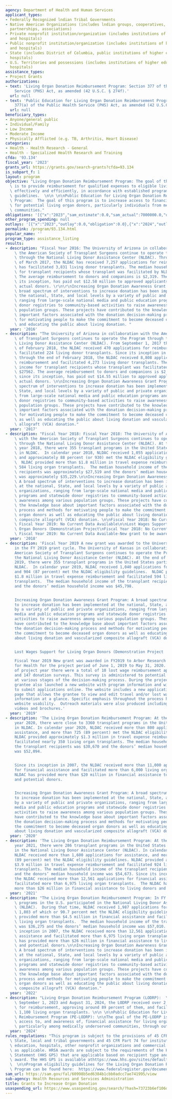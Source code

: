 ```yaml
---
agency: Department of Health and Human Services
applicant_types:
- Federally Recognized lndian Tribal Governments
- Native American Organizations (includes lndian groups, cooperatives, corporations,
  partnerships, associations)
- Private nonprofit institution/organization (includes institutions of higher education
  and hospitals)
- Public nonprofit institution/organization (includes institutions of higher education
  and hospitals)
- State (includes District of Columbia, public institutions of higher education and
  hospitals)
- U.S. Territories and possessions (includes institutions of higher education and
  hospitals)
assistance_types:
- Project Grants
authorizations:
- text: 'Living Organ Donation Reimbursement Program: Section 377 of the Public Health
    Service (PHS) Act, as amended (42 U.S.C. § 274f).'
  url: null
- text: 'Public Education for Living Organ Donation Reimbursement Program: Section
    377(a) of the Public Health Service (PHS) Act, as amended (42 U.S.C. § 274f).'
  url: null
beneficiary_types:
- Anyone/general public
- Individual/Family
- Low Income
- Moderate Income
- Physically Afflicted (e.g. TB, Arthritis, Heart Disease)
categories:
- Health - Health Research - General
- Health - Specialized Health Research and Training
cfda: '93.134'
fiscal_year: '2023'
grants_url: https://grants.gov/search-grants?cfda=93.134
is_subpart_f: 1
layout: program
objective: "Living Organ Donation Reimbursement Program: The goal of this program\
  \ is to provide reimbursement for qualified expenses to eligible living organ donors\
  \ effectively and efficiently, in accordance with established program eligibility\
  \ guidelines.  \n\n \n\nPublic Education for Living Organ Donation Reimbursement\
  \ Program:  The goal of this program is to increase access to financial support\
  \ for potential living organ donors, particularly individuals from medically underserved\
  \ communities."
obligations: '[{"x":"2023","sam_estimate":0.0,"sam_actual":7000000.0,"usa_spending_actual":6990926.94},{"x":"2024","sam_estimate":0.0,"sam_actual":2400000.0,"usa_spending_actual":2188609.18},{"x":"2025","sam_estimate":0.0,"sam_actual":8000000.0,"usa_spending_actual":0.0}]'
other_program_spending: null
outlays: '[{"x":"2023","outlay":0.0,"obligation":0.0},{"x":"2024","outlay":0.0,"obligation":0.0},{"x":"2025","outlay":0.0,"obligation":0.0}]'
permalink: /program/93.134.html
popular_name: ''
program_type: assistance_listing
results:
- description: "Fiscal Year 2016: The University of Arizona in collaboration with\
    \ the American Society of Transplant Surgeons continue to operate the Program\
    \ through the National Living Donor Assistance Center (NLDAC). Through the end\
    \ of March 2017, the NLDAC has received 7,257 applications for reimbursement and\
    \ has facilitated 3,831 living donor transplants. The median household income\
    \ for transplant recipients whose transplant was facilitated by NLDAC is $26,914.\
    \ The average reimbursement to donors and companions is $2,319. The NLDAC, since\
    \ its inception, has paid out $12.58 million to approved applicants including\
    \ actual donors. \r\n\r\nIncreasing Organ Donation Awareness Grant Program:. A\
    \ broad spectrum of interventions to increase donation has been implemented at\
    \ the national, State, and local levels by a variety of public and private organizations,\
    \ ranging from large-scale national media and public education programs and statewide\
    \ donor registries to community-based activities to raise awareness among various\
    \ population groups. These projects have contributed to the knowledge base about\
    \ important factors associated with the donation decision-making process and methods\
    \ for motivating people to make the commitment to become deceased organ donors\
    \ and educating the public about living donation. "
  year: '2016'
- description: "The University of Arizona in collaboration with the American Society\
    \ of Transplant Surgeons continues to operate the Program through the National\
    \ Living Donor Assistance Center (NLDAC). From September 1, 2017 through the end\
    \ of February 2018, the NLDAC received 470 applications for reimbursement and\
    \ facilitated 224 living donor transplants. Since its inception in October 2007\
    \ through the end of February 2018, the NLDAC received 8,808 applications for\
    \ reimbursement and facilitated 4,273 living donor transplants. The median household\
    \ income for transplant recipients whose transplant was facilitated by NLDAC is\
    \ $27562. The average reimbursement to donors and companions is $2,313. The NLDAC,\
    \ since its inception, has paid out $14.55 million to approved applicants including\
    \ actual donors. \n\nIncreasing Organ Donation Awareness Grant Program: A broad\
    \ spectrum of interventions to increase donation has been implemented at the national,\
    \ State, and local levels by a variety of public and private organizations, ranging\
    \ from large-scale national media and public education programs and statewide\
    \ donor registries to community-based activities to raise awareness among various\
    \ population groups. These projects have contributed to the knowledge base about\
    \ important factors associated with the donation decision-making process and methods\
    \ for motivating people to make the commitment to become deceased organ donors\
    \ as well as educating the public about living donation and vascularized composite\
    \ allograft (VCA) donation."
  year: '2017'
- description: "Fiscal Year 2018: Fiscal Year 2018: The University of Arizona in collaboration\
    \ with the American Society of Transplant Surgeons continues to operate the Program\
    \ through the National Living Donor Assistance Center (NLDAC). At the end of calendar\
    \ year 2018, there were 355 transplant programs in the United States participating\
    \ in NLDAC.  In calendar year 2018, NLDAC received 1,055 applications for assistance\
    \ and approximately 88 percent (or 930) met the NLDAC eligibility guidelines.\
    \  NLDAC provided more than $1.8 million in travel expense reimbursement and facilitated\
    \ 584 living organ transplants.  The median household income of the transplant\
    \ recipients was approximately $27,519 and the donors’ median household income\
    \ was approximately $35,229.\n\nIncreasing Organ Donation Awareness Grant Program:\
    \ A broad spectrum of interventions to increase donation has been implemented\
    \ at the national, State, and local levels by a variety of public and private\
    \ organizations, ranging from large-scale national media and public education\
    \ programs and statewide donor registries to community-based activities to raise\
    \ awareness among various population groups. These projects have contributed to\
    \ the knowledge base about important factors associated with the donation decision-making\
    \ process and methods for motivating people to make the commitment to become deceased\
    \ organ donors as well as educating the public about living donation and vascularized\
    \ composite allograft (VCA) donation. \n\nFiscal Year 2018: No Current Data Available\
    \ Fiscal Year 2019: No Current Data Available\n\nLost Wages Support for Living\
    \ Organ Donors (Demonstration Project\nFiscal Year 2018: No Current Data Available\
    \ Fiscal Year 2019: No Current Data Available-New grant to be awarded in FY2019."
  year: '2018'
- description: 'Fiscal Year 2019 A new grant was awarded to the University of Kansas
    in the FY 2019 grant cycle. The University of Kansas in collaboration with the
    American Society of Transplant Surgeons continues to operate the Program through
    the National Living Donor Assistance Center (NLDAC). At the end of calendar year
    2019, there were 355 transplant programs in the United States participating in
    NLDAC.  In calendar year 2019, NLDAC received 1,040 applications for assistance,
    and 904 (87 percent) met the NLDAC eligibility guidelines.  NLDAC provided approximately
    $1.8 million in travel expense reimbursement and facilitated 594 living organ
    transplants.  The median household income of the transplant recipients was $31,772
    and the donors’ median household income was $45,798.


    Increasing Organ Donation Awareness Grant Program: A broad spectrum of interventions
    to increase donation has been implemented at the national, State, and local levels
    by a variety of public and private organizations, ranging from large-scale national
    media and public education programs and statewide donor registries to community-based
    activities to raise awareness among various population groups. These projects
    have contributed to the knowledge base about important factors associated with
    the donation decision-making process and methods for motivating people to make
    the commitment to become deceased organ donors as well as educating the public
    about living donation and vascularized composite allograft (VCA) donation.


    Lost Wages Support for Living Organ Donors (Demonstration Project

    Fiscal Year 2019 New grant was awarded in FY2019 to Arbor Research Collaborative
    for Health for the project period of June 1, 2019 to May 31, 2020. At the end
    of project year there were a total of 10 lost wage reimbursement applications
    and 147 donation surveys. This survey is administered to potential organ donors
    at various stages of the decision-making process. During the project period, the
    grantee also launched a new website with program information and with the option
    to submit applications online. The website includes a new application summary
    page that allows the grantee to view and edit travel and/or lost wages application
    information at a glance. Specific emphasis throughout the process has been on
    website usability.  Outreach materials were also produced including educational
    videos and brochures.'
  year: '2019'
- description: 'The Living Organ Donation Reimbursement Program: At the end of calendar
    year 2020, there were close to 3360 transplant programs in the United States participating
    in NLDAC. In calendar year 2020, NLDAC received more than 800 applications for
    assistance, and more than 725 (89 percent) met the NLDAC eligibility guidelines.
    NLDAC provided approximately $1.3 million in travel expense reimbursement and
    facilitated nearly 350 living organ transplants. The median household income of
    the transplant recipients was $30,670 and the donors’ median household income
    was $52,094.


    Since its inception in 2007, the NLDAC received more than 11,000 applications
    for financial assistance and facilitated more than 6,000 living organ transplants.  The
    NLDAC has provided more than $20 million in financial assistance to living donors
    and potential donors.


    Increasing Organ Donation Awareness Grant Program: A broad spectrum of interventions
    to increase donation has been implemented at the national, State, and local levels
    by a variety of public and private organizations, ranging from large-scale national
    media and public education programs and statewide donor registries to community-based
    activities to raise awareness among various population groups. These projects
    have contributed to the knowledge base about important factors associated with
    the donation decision-making process and methods for motivating people to make
    the commitment to become deceased organ donors as well as educating the public
    about living donation and vascularized composite allograft (VCA) donation.'
  year: '2020'
- description: 'The Living Organ Donation Reimbursement Program: At the end of calendar
    year 2021, there were 286 transplant programs in the United States participating
    in the National Living Donor Assistance Center (NLDAC). In calendar year 2021,
    NLDAC received more than 1,600 applications for assistance, and more than 1,490
    (89 percent) met the NLDAC eligibility guidelines. NLDAC provided approximately
    $3.9 million in travel expense reimbursement and facilitated 924 living organ
    transplants. The median household income of the transplant recipients was $34,673
    and the donors’ median household income was $54,673. Since its inception in 2007,
    the NLDAC received more than 12,561 applications for financial assistance and
    facilitated more than 6,975 living organ transplants.  The NLDAC has provided
    more than $26 million in financial assistance to living donors and potential donors.'
  year: '2021'
- description: "The Living Organ Donation Reimbursement Program: In FY 2022, 374 transplant\
    \ programs in the U.S. participated in the National Living Donor Assistance Center\
    \ (NLDAC).  During that time, NLDAC received 1,987 applications for assistance,\
    \ 1,803 of which or 90.7 percent met the NLDAC eligibility guidelines.  NLDAC\
    \ provided more than $4.5 million in financial assistance and facilitated 1,111\
    \ living organ transplants.  The median household income of the transplant recipients\
    \ was $36,275 and the donors’ median household income was $57,010.  \nSince its\
    \ inception in 2007, the NLDAC received more than 12,561 applications for financial\
    \ assistance and facilitated more than 6,975 living organ transplants.  The NLDAC\
    \ has provided more than $26 million in financial assistance to living donors\
    \ and potential donors.\n\nIncreasing Organ Donation Awareness Grant Program:\
    \ A broad spectrum of interventions to increase donation has been implemented\
    \ at the national, State, and local levels by a variety of public and private\
    \ organizations, ranging from large-scale national media and public education\
    \ programs and statewide donor registries to community-based activities to raise\
    \ awareness among various population groups. These projects have contributed to\
    \ the knowledge base about important factors associated with the donation decision-making\
    \ process and methods for motivating people to make the commitment to become deceased\
    \ organ donors as well as educating the public about living donation and vascularized\
    \ composite allograft (VCA) donation."
  year: '2022'
- description: "Living Organ Donation Reimbursement Program (LODRP):  \n\nBetween\
    \ September 1, 2023 and August 31, 2024, the LODRP received over 2,300 applications\
    \ for reimbursement, approving around 89 percent of them, and facilitated over\
    \ 1,100 living organ transplants. \n\n \n\nPublic Education for Living Organ Donation\
    \ Reimbursement Program (PE-LODRP): \n\nThe goal of the PE-LODRP is to increase\
    \ access to, and awareness of, financial assistance for living organ donation,\
    \ particularly among medically underserved communities, through outreach and education."
  year: '2024'
rules_regulations: "This program is subject to the provisions of 45 CFR Part 92 for\
  \ State, local and tribal governments and 45 CFR Part 74 for institutions of higher\
  \ education, hospitals, other nonprofit organizations and commercial organizations,\
  \ as applicable. HRSA awards are subject to the requirements of the HHS Grants Policy\
  \ Statement (HHS GPS) that are applicable based on recipient type and purpose of\
  \ award. The HHS GPS is available athttps://www.hhs.gov/sites/default/files/hhs-grants-policy-statement-october-2024.pdf.\
  \  \n\nProgram eligibility guidelines for the Living Organ Donation Reimbursement\
  \ Program can be found here:  https://www.federalregister.gov/documents/2020/09/22/2020-20805/reimbursement-of-travel-and-subsistence-expenses-toward-living-organ-donation-program-eligibility"
sam_url: https://sam.gov/fal/60998b5ed6384b1cbb0adcc7ae741995/view
sub-agency: Health Resources and Services Administration
title: Grants to Increase Organ Donation
usaspending_url: https://www.usaspending.gov/search/?hash=73723b6ef106d4eed6e234c7e8bff856
---
```

